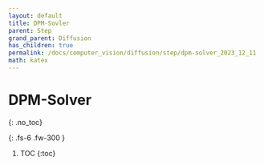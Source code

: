 ```yaml
---
layout: default
title: DPM-Sovler
parent: Step
grand_parent: Diffusion
has_children: true
permalink: /docs/computer_vision/diffusion/step/dpm-solver_2023_12_11
math: katex
---
```


# DPM-Solver
{: .no_toc}

<!-- [Pseudo Numerical Methods for Diffusion Models on Manifolds](https://arxiv.org/abs/2202.09778) -->
{: .fs-6 .fw-300 }

1. TOC
{:toc}

